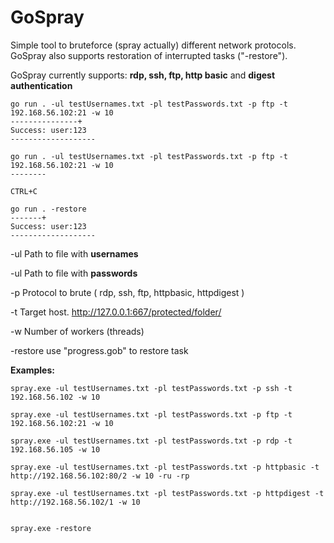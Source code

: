# GoSpray
 Simple tool to bruteforce (spray actually) different network protocols.
 GoSpray also supports restoration of interrupted tasks ("-restore").
 
 GoSpray currently supports: **rdp, ssh, ftp, http basic** and **digest authentication**


```
go run . -ul testUsernames.txt -pl testPasswords.txt -p ftp -t 192.168.56.102:21 -w 10
---------------+
Success: user:123
-------------------
```


```
go run . -ul testUsernames.txt -pl testPasswords.txt -p ftp -t 192.168.56.102:21 -w 10
--------

CTRL+C

go run . -restore
-------+
Success: user:123
-------------------
```

-ul   Path to file with **usernames**

-ul   Path to file with **passwords**

-p   Protocol to brute ( rdp, ssh, ftp, httpbasic, httpdigest )

-t   Target host. http://127.0.0.1:667/protected/folder/

-w   Number of workers (threads)

-restore use "progress.gob" to restore task
 

 
**Examples:**

```
spray.exe -ul testUsernames.txt -pl testPasswords.txt -p ssh -t 192.168.56.102 -w 10

spray.exe -ul testUsernames.txt -pl testPasswords.txt -p ftp -t 192.168.56.102:21 -w 10

spray.exe -ul testUsernames.txt -pl testPasswords.txt -p rdp -t 192.168.56.105 -w 10

spray.exe -ul testUsernames.txt -pl testPasswords.txt -p httpbasic -t http://192.168.56.102:80/2 -w 10 -ru -rp

spray.exe -ul testUsernames.txt -pl testPasswords.txt -p httpdigest -t http://192.168.56.102/1 -w 10


spray.exe -restore
```